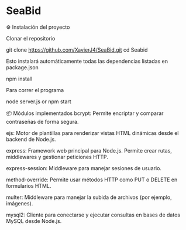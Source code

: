 # SeaBid

⚙️ Instalación del proyecto

Clonar el repositorio

git clone https://github.com/XavierJ4/SeaBid.git
cd Seabid


Esto instalará automáticamente todas las dependencias listadas en package.json

npm install

Para correr el programa

node server.js or npm start 




📦 Módulos implementados
bcrypt: Permite encriptar y comparar contraseñas de forma segura.

ejs: Motor de plantillas para renderizar vistas HTML dinámicas desde el backend de Node.js.

express: Framework web principal para Node.js. Permite crear rutas, middlewares y gestionar peticiones HTTP.

express-session: Middleware para manejar sesiones de usuario.

method-override: Permite usar métodos HTTP como PUT o DELETE en formularios HTML.

multer: Middleware para manejar la subida de archivos (por ejemplo, imágenes).

mysql2: Cliente para conectarse y ejecutar consultas en bases de datos MySQL desde Node.js.
